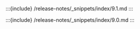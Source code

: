 :::{include} /release-notes/_snippets/index/9.1.md
:::

:::{include} /release-notes/_snippets/index/9.0.md
:::
